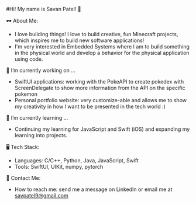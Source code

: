 #Hi! My name is Savan Patel! 👋

🕶️ About Me:
- I love building things! I love to build creative, fun Minecraft projects, which inspires me to build new software applications!
- I'm very interested in Embedded Systems where I am to build something in the physical world and develop a behavior for the physical application using code.

🔭 I’m currently working on ...
- SwiftUI applications: working with the PokeAPI to create pokedex with ScreenDelegate to show more information from the API on the specific pokemon
- Personal portfolio website: very customize-able and allows me to show my creativity in how I want to be presented in the tech world :)

🌱 I’m currently learning ...
- Continuing my learning for JavaScript and Swift (iOS) and expanding my learning into projects.

🖥️ Tech Stack:
- Languages: C/C++, Python, Java, JavaScript, Swift
- Tools: SwiftUI, UIKit, numpy, pytorch

🤝 Contact Me:
- How to reach me: send me a message on LinkedIn or email me at savpatel9@gmail.com
